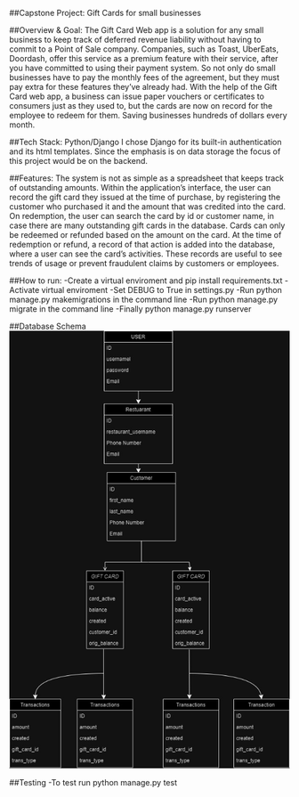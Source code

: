 ##Capstone Project: Gift Cards for small businesses

##Overview & Goal:
The Gift Card Web app is a solution for any small business to keep track of deferred revenue liability without having to commit to a Point of Sale company. Companies, such as Toast, UberEats, Doordash, offer this service as a premium feature with their service, after you have committed to using their payment system. So not only do small businesses have to pay the monthly fees of the agreement, but they must pay extra for these features they’ve already had. With the help of the Gift Card web app, a business can issue paper vouchers or certificates to consumers just as they used to, but the cards are now on record for the employee to redeem for them. Saving businesses hundreds of dollars every month.

##Tech Stack: Python/Django
I chose Django for its built-in authentication and its html templates. Since the emphasis is on data storage the focus of this project would be on the backend. 


##Features:
The system is not as simple as a spreadsheet that keeps track of outstanding amounts. Within the application’s interface, the user can record the gift card they issued at the time of purchase, by registering the customer who purchased it and the amount that was credited into the card. On redemption, the user can search the card by id or customer name, in case there are many outstanding gift cards in the database. Cards can only be redeemed or refunded based on the amount on the card. At the time of redemption or refund, a record of that action is added into the database, where a user can see the card’s activities. These records are useful to see trends of usage or prevent fraudulent claims by customers or employees. 

##How to run:
-Create a virtual enviroment and pip install requirements.txt
-Activate virtual enviroment
-Set DEBUG to True in settings.py
-Run python manage.py makemigrations in the command line
-Run python manage.py migrate in the command line
-Finally python manage.py runserver

##Database Schema
![schema image ](/schema.jpg)

##Testing
-To test run python manage.py test